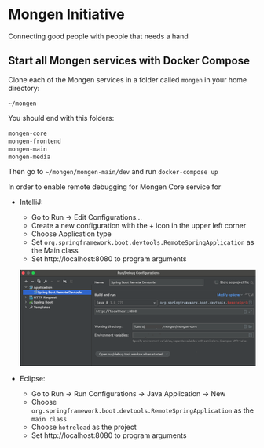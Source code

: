 # Mongen Initiative

Connecting good people with people that needs a hand

## Start all Mongen services with Docker Compose

Clone each of the Mongen services in a folder called `mongen` in your home directory:

```
~/mongen
```

You should end with this folders:

```
mongen-core
mongen-frontend
mongen-main
mongen-media
```

Then go to `~/mongen/mongen-main/dev` and run `docker-compose up`

In order to enable remote debugging for Mongen Core service for
- IntelliJ:
  - Go to Run → Edit Configurations...
  - Create a new configuration with the + icon in the upper left corner
  - Choose Application type
  - Set `org.springframework.boot.devtools.RemoteSpringApplication` as the Main class
  - Set http://localhost:8080 to program arguments

  ![Screenshot of IntelliJ Config](intellij_config.png)

- Eclipse:
  - Go to Run -> Run Configurations -> Java Application -> New
  - Choose `org.springframework.boot.devtools.RemoteSpringApplication` as the `main class`
  - Choose `hotreload` as the project
  - Set http://localhost:8080 to program arguments
